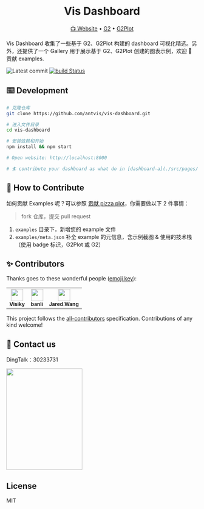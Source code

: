<h1 align="center">
<b>Vis Dashboard</b>
</h1>

<p align="center">
  <a href="https://vis-dashboard.antv.vision">📺 Website</a> •
  <a href="https://github.com/antvis/g2">G2</a> •
  <a href="https://github.com/antvis/g2plot">G2Plot</a>
</p>

Vis Dashboard 收集了一些基于 G2、G2Plot 构建的 dashboard 可视化精选。另外，还提供了一个 Gallery 用于展示基于 G2、G2Plot 创建的图表示例，欢迎 👏 贡献 examples.

![Latest commit](https://badgen.net/github/last-commit/antvis/G2Plot)
[![build Status](https://github.com/antvis/G2Plot/workflows/build/badge.svg?branch=master)](https://github.com/antvis/G2Plot/actions?query=workflow%3Abuild)

## ⌨️ Development

```bash
# 克隆仓库
git clone https://github.com/antvis/vis-dashboard.git

# 进入文件目录
cd vis-dashboard

# 安装依赖和开始
npm install && npm start

# Open website: http://localhost:8000

# 🏄 contribute your dashboard as what do in [dashboard-a](./src/pages/dashboard-a)
```

## 👏 How to Contribute

如何贡献 Examples 呢？可以参照 [贡献 pizza plot](https://github.com/antvis/vis-dashboard/pull/18)，你需要做以下 2 件事情：

> fork 仓库，提交 pull request

1. `examples` 目录下，新增您的 example 文件
2. `examples/meta.json` 补全 example 的元信息，含示例截图 & 使用的技术栈（使用 badge 标识，G2Plot 或 G2）

## ✨ Contributors

Thanks goes to these wonderful people ([emoji key](https://allcontributors.org/docs/en/emoji-key)):

<!-- ALL-CONTRIBUTORS-LIST:START - Do not remove or modify this section -->
<!-- prettier-ignore-start -->
<!-- markdownlint-disable -->
<table>
  <tr>
    <td align="center"><a href="https://github.com/visiky"><img class="avatar-user" src="https://avatars.githubusercontent.com/u/15646325?v=4" width="32px;" alt=""/><div><sub><b>Visiky</b></sub></div></a></td>
    <td align="center"><a href="https://github.com/yp0413150120"><img class="avatar-user" src="https://avatars.githubusercontent.com/u/24318174?v=4" width="32px;" alt=""/><div><sub><b>banli</b></sub></div></a></td>
    <td align="center"><a href="https://wongjorie.top/"><img class="avatar-user" src="https://avatars.githubusercontent.com/u/11408040?v=4" width="32px;" alt=""/><div><sub><b>Jared Wang</b></sub></div></a></td>
  </tr>
</table>

<!-- markdownlint-restore -->
<!-- prettier-ignore-end -->

<!-- ALL-CONTRIBUTORS-LIST:END -->

This project follows the [all-contributors](https://github.com/all-contributors/all-contributors) specification. Contributions of any kind welcome!
## 📧 Contact us

DingTalk：30233731

<img src="https://gw.alipayobjects.com/zos/antfincdn/9sHnl5k%26u4/dingdingqun.png" width="200" height="266" />

## License

MIT
